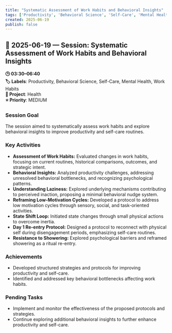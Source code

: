 ```yaml
---
title: "Systematic Assessment of Work Habits and Behavioral Insights"
tags: ['Productivity', 'Behavioral Science', 'Self-Care', 'Mental Health', 'Work Habits']
created: 2025-06-19
publish: false
---
```


## 📅 2025-06-19 — Session: Systematic Assessment of Work Habits and Behavioral Insights

**🕒 03:30–06:40**  
**🏷️ Labels**: Productivity, Behavioral Science, Self-Care, Mental Health, Work Habits  
**📂 Project**: Health  
**⭐ Priority**: MEDIUM  


### Session Goal
The session aimed to systematically assess work habits and explore behavioral insights to improve productivity and self-care routines.

### Key Activities
- **Assessment of Work Habits:** Evaluated changes in work habits, focusing on current routines, historical comparisons, outcomes, and strategic intent.
- **Behavioral Insights:** Analyzed productivity challenges, addressing unresolved behavioral bottlenecks, and recognizing psychological patterns.
- **Understanding Laziness:** Explored underlying mechanisms contributing to perceived inaction, proposing a minimal behavioral nudge system.
- **Reframing Low-Motivation Cycles:** Developed a protocol to address low motivation cycles through sensory, social, and task-oriented activities.
- **State Shift Loop:** Initiated state changes through small physical actions to overcome inertia.
- **Day 1 Re-entry Protocol:** Designed a protocol to reconnect with physical self during disengagement periods, emphasizing self-care routines.
- **Resistance to Showering:** Explored psychological barriers and reframed showering as a ritual re-entry.

### Achievements
- Developed structured strategies and protocols for improving productivity and self-care.
- Identified and addressed key behavioral bottlenecks affecting work habits.

### Pending Tasks
- Implement and monitor the effectiveness of the proposed protocols and strategies.
- Continue exploring additional behavioral insights to further enhance productivity and self-care.
